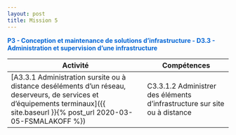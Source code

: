 ```yaml
---
layout: post
title: Mission 5
---
```


<span style="color:#0366d6"><strong>P3 - Conception et maintenance de solutions d’infrastructure - D3.3 - Administration et supervision d’une infrastructure</strong></span>

| Activité | Compétences |
|----------|-------------|
|[A3.3.1 Administration sursite ou à distance deséléments d’un réseau, deserveurs, de services et d’équipements terminaux]({{ site.baseurl }}{% post_url 2020-03-05-FSMALAKOFF %}) | C3.3.1.2 Administrer des éléments d’infrastructure sur site ou à distance| 

